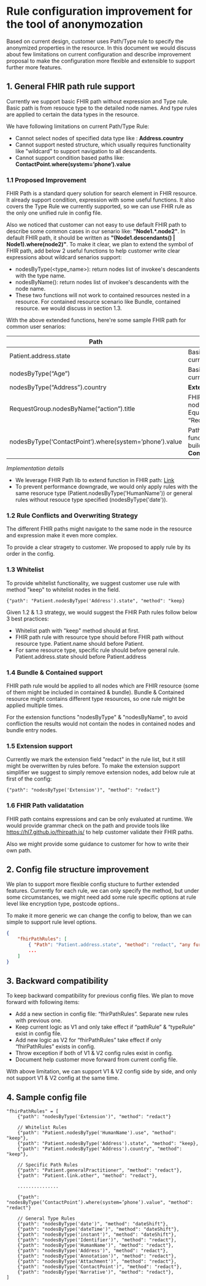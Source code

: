# Rule configuration improvement for the tool of anonymozation

Based on current design, customer uses Path/Type rule to specify the anonymized properties in the resource. In this document we would discuss about few limitations on current configuration and describe improvement proposal to make the configuration more flexible and extensible to support further more features.

## 1. General FHIR path rule support
Currently we support basic FHIR path without expression and Type rule. Basic path is from resouce type to the detailed node names. And type rules are applied to certain the data types in the resource.

We have following limitations on current Path/Type Rule:

- Cannot select nodes of specified data type like : **Address.country**
- Cannot support nested structure, which usually requires functionality like "wildcard" to support navigation to all descandents. 
- Cannot support condition based paths like: **ContactPoint.where(system=’phone’).value**

### 1.1 Proposed Improvement

FHIR Path is a standard query solution for search element in FHIR resource. It already support condition, expression with some useful functions.
It also covers the Type Rule we currently supported, so we can use FHIR rule as the only one unified rule in config file.

Also we noticed that customer can not easy to use default FHIR path to describe some common cases in our senario like: **"Node1.*.node2"**. In default FHIR path, it should be written as **"(Node1.descendants() | Node1).where(node2)"**.
To make it clear, we plan to extend the symbol of FHIR path, add below 2 useful functions to help customer write clear expressions about wildcard senarios support:

- nodesByType(<type_name>): return nodes list of invokee's descandents with the type name. 
- nodesByName(<name>): return nodes list of invokee's descandents with the node name.
- These two functions will not work to contained resources nested in a resource. For contained resource scenario like Bundle, contained resource. we would discuss in section 1.3.

With the above extended functions, here're some sample FHIR path for common user senarios:

|Path   	                                                |Description   	                                                                    |
|---	                                                    |---	                                                                            |
|Patient.address.state                                      |Basic FHIR path. Same as current path rule.                                        |
|nodesByType(“Age”)                                         |Basic Type rule. Equal to current basic type rule.   	                            |
|nodesByType(“Address”).country   	                        |**Extended Type rule.**  	                                                            |
|RequestGroup.nodesByName(“action”).title   	            |FHIR Path rule apply to all nodes with name “action”. Equal to **Wildcard** “RequestGroup.*.action.title”.   	|
|nodesByType(‘ContactPoint’).where(system=’phone’).value   	|Path sequence with multiple functions, include FHIR build-in function with **Condition**. |

*Implementation details*
- We leverage FHIR Path lib to extend function in FHIR path: [Link](https://github.com/FirelyTeam/fhir-net-common/blob/fe73db2fd9d8b0e8d97a50a60e4e6bdab4257c32/src/Hl7.FhirPath/FhirPath/Expressions/SymbolTable.cs#L128)
- To prevent performance downgrade, we would only apply rules with the same resoruce type (Patient.nodesByType('HumanName')) or general rules without resouce type specified (nodesByType('date')).

### 1.2 Rule Conflicts and Overwriting Strategy
The different FHIR paths might navigate to the same node in the resource and expression make it even more complex.  

To provide a clear stragety to customer. We proposed to apply rule by its order in the config. 

### 1.3 Whitelist
To provide whitelist functionality, we suggest customer use rule with method "keep" to whitelist nodes in the field.
```
{"path": "Patient.nodesByType('Address').state", "method": "keep}
```

Given 1.2 & 1.3 strategy, we would suggest the FHIR Path rules follow below 3 best practices:

- Whitelist path with "keep" method should at first.
- FHIR path rule with resource type should before FHIR path without resource type. Patient.name should before Patient.
- For same resource type, specific rule should before general rule. Patient.address.state should before Patient.address

### 1.4 Bundle & Contained support
FHIR path rule would be applied to all nodes which are FHIR resource (some of them might be included in contained & bundle). 
Bundle & Contained resource might contains different type resources, so one rule might be applied multiple times.

For the extension functions "nodesByType" & "nodesByName", to avoid confliction the results would not contain the nodes in contained nodes and bundle entry nodes.

### 1.5 Extension support
Currently we mark the extension field "redact" in the rule list, but it still might be overwritten by rules before. 
To make the extension support simplifier we suggest to simply remove extension nodes, add below rule at first of the config:

```
{"path": "nodesByType('Extension')", "method": "redact"}
```

### 1.6 FHIR Path validatation
FHIR path contains expressions and can be only evaluated at runtime. We would provide grammar check on the path and provide tools like https://hl7.github.io/fhirpath.js/ to help customer validate their FHIR paths. 

Also we might provide some guidance to customer for how to write their own path. 

## 2. Config file structure improvement
We plan to support more flexible config stucture to further extended features. 
Currently for each rule, we can only specify the method, but under some circumstances, we might need add some rule specific options at rule level like encryption type, postcode options..

To make it more generic we can change the config to below, than we can simple to support rule level options.

```json
{
    "fhirPathRules": [
        { "Path": "Patient.address.state", "method": "redact", "any further options if needed" : "" },
        ...
    ]
}
```

## 3. Backward compatibility
To keep backward compatibility for previous config files. We plan to move forward with following items:
- Add a new section in config file: “fhirPathRules”. Separate new rules with previous one. 
- Keep current logic as V1 and only take effect if “pathRule” & “typeRule” exist in config file.
- Add new logic as V2 for “fhirPathRules” take effect if only “fhirPathRules” exists in config.
- Throw exception if both of V1 & V2 config rules exist in config.
- Document help customer move forward from current config file. 

With above limitation, we can support V1 & V2 config side by side, and only not support V1 & V2 config at the same time.

## 4. Sample config file
```
"fhirPathRules" = [
	{"path": "nodesByType('Extension')", "method": "redact"}

	// Whitelist Rules
	{"path": "Patient.nodesByType('HumanName').use", "method": "keep"},
	{"path": "Patient.nodesByType('Address').state", "method": "keep},
	{"path": "Patient.nodesByType('Address').country", "method": "keep"},

	// Specific Path Rules
	{"path": "Patient.generalPractitioner", "method": "redact"},
	{"path": "Patient.link.other", "method": "redact"},
    
	...............

	{"path": "nodesByType(‘ContactPoint’).where(system=’phone’).value", "method": "redact"}

	// General Type Rules
	{"path": "nodesByType('date')", "method": "dateShift"},
	{"path": "nodesByType('dateTime')", "method": "dateShift"},
	{"path": "nodesByType('instant')", "method": "dateShift"},
	{"path": "nodesByType('Identifier')", "method": "redact"},
	{"path": "nodesByType('HumanName')", "method": "redact"},
	{"path": "nodesByType('Address')", "method": "redact"},
	{"path": "nodesByType('Annotation')", "method": "redact"},
	{"path": "nodesByType('Attachment')", "method": "redact"},
	{"path": "nodesByType('ContactPoint')", "method": "redact"},
	{"path": "nodesByType('Narrative')", "method": "redact"},
]
```

